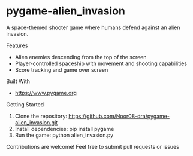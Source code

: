 # pygame-alien_invasion
A space-themed shooter game where humans defend against an alien invasion.

Features
- Alien enemies descending from the top of the screen
- Player-controlled spaceship with movement and shooting capabilities
- Score tracking and game over screen

Built With
- https://www.pygame.org 

Getting Started
1. Clone the repository:  https://github.com/Noor08-dra/pygame-alien_invasion.git
2. Install dependencies: pip install pygame 
3. Run the game: python alien_invasion.py 

Contributions are welcome! Feel free to submit pull requests or issues
